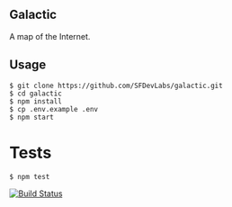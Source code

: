 
## Galactic

A map of the Internet.

## Usage

    $ git clone https://github.com/SFDevLabs/galactic.git
    $ cd galactic
    $ npm install
    $ cp .env.example .env
    $ npm start

# Tests

	$ npm test

[![Build Status](https://travis-ci.org/SFDevLabs/galactic.svg?branch=master)](https://travis-ci.org/SFDevLabs/galactic)
